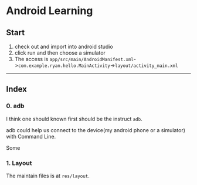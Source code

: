 Android Learning
===

## Start
1. check out and import into android studio
2. click run and then choose a simulator
3. The access is   `app/src/main/AndroidManifest.xml`->`com.example.ryan.hello.MainActivity`->`layout/activity_main.xml`

---
## Index

### 0. adb
I think one should known first should be the instruct `adb`.

adb could help us connect to the device(my android phone or a simulator) with Command Line.

Some

### 1. Layout
The maintain files is at `res/layout`.